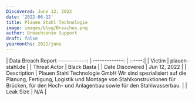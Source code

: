 ```yaml
---
Discovered: June 12, 2022
date: '2022-06-12'
title: Plauen Stahl Technologie
image: images/blog/Breaches.png
author: Breachsense Support
draft: false
yearmonths: 2022/june
---
```



| Data Breach Report
------------:   |:-------------:    | :-----:|
| Victim    | plauen-stahl.de      | 
| Threat Actor    | Black Basta      | 
| Date Discovered    | Jun 12, 2022      | 
| Description    | Plauen Stahl Technologie GmbH Wir sind spezialisiert auf die Planung, Fertigung, Logistik und Montage von Stahlkonstruktionen für Brücken, für den Hoch- und Anlagenbau sowie für den Stahlwasserbau.      | 
| Leak Size    | N/A      | 

